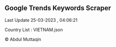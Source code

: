 

## Google Trends Keywords Scraper 
 
Last Update 25-03-2023 , 04:06:21

Country List :
VIETNAM.json



© Abdul Muttaqin 
